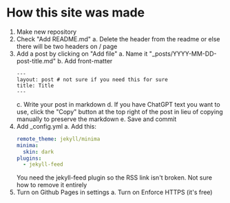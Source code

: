 # How this site was made

1. Make new repository
2. Check "Add README.md"
    a. Delete the header from the readme or else there will be two headers on / page
3. Add a post by clicking on "Add file"
    a. Name it "_posts/YYYY-MM-DD-post-title.md"
    b. Add front-matter
    ```
    ---
    layout: post # not sure if you need this for sure
    title: Title
    ---
    ```
    c. Write your post in markdown
    d. If you have ChatGPT text you want to use, click the "Copy" button at the top right of the post in lieu of copying manually to preserve the markdown
    e. Save and commit
4. Add _config.yml
    a. Add this:
    ```yml
    remote_theme: jekyll/minima
    minima:
      skin: dark
    plugins:
      - jekyll-feed
    ```
    You need the jekyll-feed plugin so the RSS link isn't broken. Not sure how to remove it entirely
5. Turn on Github Pages in settings
    a. Turn on Enforce HTTPS (it's free)
